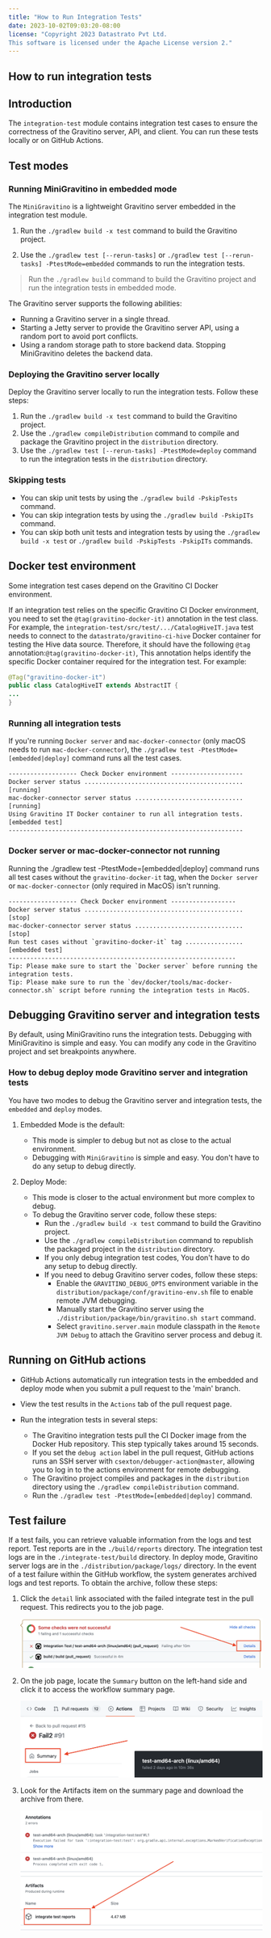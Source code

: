 ```yaml
---
title: "How to Run Integration Tests"
date: 2023-10-02T09:03:20-08:00
license: "Copyright 2023 Datastrato Pvt Ltd.
This software is licensed under the Apache License version 2."
---
```

## How to run integration tests

## Introduction

The `integration-test` module contains integration test cases to ensure the correctness of the
Gravitino server, API, and client. You can run these tests locally or on GitHub Actions.

## Test modes

### Running MiniGravitino in embedded mode

The `MiniGravitino` is a lightweight Gravitino server embedded in the integration test module.

1. Run the `./gradlew build -x test` command to build the Gravitino project.

2. Use the `./gradlew test [--rerun-tasks]` or `./gradlew test [--rerun-tasks] -PtestMode=embedded` commands to run the integration tests.

> Run the `./gradlew build` command to build the Gravitino project and run the integration tests in embedded mode.

The Gravitino server supports the following abilities:

- Running a Gravitino server in a single thread.
- Starting a Jetty server to provide the Gravitino server API, using a random port to avoid port conflicts.
- Using a random storage path to store backend data. Stopping MiniGravitino deletes the backend data.

### Deploying the Gravitino server locally

Deploy the Gravitino server locally to run the integration tests. Follow these steps:

1. Run the `./gradlew build -x test` command to build the Gravitino project.
2. Use the `./gradlew compileDistribution` command to compile and package the Gravitino project in the `distribution` directory.
3. Use the `./gradlew test [--rerun-tasks] -PtestMode=deploy` command to run the integration tests in the `distribution` directory.

### Skipping tests

- You can skip unit tests by using the `./gradlew build -PskipTests` command.
- You can skip integration tests by using the `./gradlew build -PskipITs` command.
- You can skip both unit tests and integration tests by using the `./gradlew build -x test` or `./gradlew build -PskipTests -PskipITs` commands.

## Docker test environment

Some integration test cases depend on the Gravitino CI Docker environment.

If an integration test relies on the specific Gravitino CI Docker environment,
you need to set the `@tag(gravitino-docker-it)` annotation in the test class.
For example, the `integration-test/src/test/.../CatalogHiveIT.java` test needs to connect to
the `datastrato/gravitino-ci-hive` Docker container for testing the Hive data source.
Therefore, it should have the following `@tag` annotation:`@tag(gravitino-docker-it)`, This annotation
helps identify the specific Docker container required for the integration test.
For example:

```java
@Tag("gravitino-docker-it")
public class CatalogHiveIT extends AbstractIT {
...
}
```

### Running all integration tests

If you're running `Docker server` and `mac-docker-connector` (only macOS needs to run `mac-docker-connector`), the `./gradlew test -PtestMode=[embedded|deploy]`
command runs all the test cases.

```text
------------------- Check Docker environment --------------------
Docker server status ............................................ [running]
mac-docker-connector server status .............................. [running]
Using Gravitino IT Docker container to run all integration tests. [embedded test]
-----------------------------------------------------------------
```

### Docker server or mac-docker-connector not running

Running the ./gradlew test -PtestMode=[embedded|deploy] command runs all test cases without the `gravitino-docker-it` tag, when the `Docker server` or `mac-docker-connector` (only required in MacOS) isn't running.

```text
------------------- Check Docker environment ------------------
Docker server status ............................................ [stop]
mac-docker-connector server status .............................. [stop]
Run test cases without `gravitino-docker-it` tag ................ [embedded test]
---------------------------------------------------------------
Tip: Please make sure to start the `Docker server` before running the integration tests.
Tip: Please make sure to run the `dev/docker/tools/mac-docker-connector.sh` script before running the integration tests in MacOS.
```

## Debugging Gravitino server and integration tests

By default, using MiniGravitino runs the integration tests. Debugging with MiniGravitino is simple and easy. You can modify any code in the Gravitino project and set breakpoints anywhere.

### How to debug deploy mode Gravitino server and integration tests

You have two modes to debug the Gravitino server and integration tests, the `embedded` and `deploy` modes.

1. Embedded Mode is the default:
    - This mode is simpler to debug but not as close to the actual environment.
    - Debugging with `MiniGravitino` is simple and easy. You don't have to do any setup to debug directly.

2. Deploy Mode:
    - This mode is closer to the actual environment but more complex to debug.
    - To debug the Gravitino server code, follow these steps:
        - Run the `./gradlew build -x test` command to build the Gravitino project.
        - Use the `./gradlew compileDistribution` command to republish the packaged project in the `distribution` directory.
        - If you only debug integration test codes, You don't have to do any setup to debug directly.
        - If you need to debug Gravitino server codes, follow these steps:
            - Enable the `GRAVITINO_DEBUG_OPTS` environment variable in the `distribution/package/conf/gravitino-env.sh` file to enable remote JVM debugging.
            - Manually start the Gravitino server using the `./distribution/package/bin/gravitino.sh start` command.
            - Select `gravitino.server.main` module classpath in the `Remote JVM Debug` to attach the Gravitino server process and debug it.

## Running on GitHub actions

- GitHub Actions automatically run integration tests in the embedded and deploy mode when you submit a pull request to the 'main' branch.
- View the test results in the `Actions` tab of the pull request page.
- Run the integration tests in several steps:

  - The Gravitino integration tests pull the CI Docker image from the Docker Hub repository. This step typically takes around 15 seconds.
  - If you set the `debug action` label in the pull request, GitHub actions runs an SSH server with `csexton/debugger-action@master`, allowing you to log in to the actions environment for remote debugging.
  - The Gravitino project compiles and packages in the `distribution` directory using the `./gradlew compileDistribution` command.
  - Run the `./gradlew test -PtestMode=[embedded|deploy]` command.

## Test failure

If a test fails, you can retrieve valuable information from the logs and test report. Test reports are in the `./build/reports` directory. The integration test logs are in the `./integrate-test/build` directory. In deploy mode, Gravitino server logs are in the `./distribution/package/logs/` directory. In the event of a test failure within the GitHub workflow, the system generates archived logs and test reports. To obtain the archive, follow these steps:

1. Click the `detail` link associated with the failed integrate test in the pull request. This redirects you to the job page.

   ![pr page Image](assets/test-fail-pr.png)

2. On the job page, locate the `Summary` button on the left-hand side and click it to access the workflow summary page.

   ![job page Image](assets/test-fail-job.png)

3. Look for the Artifacts item on the summary page and download the archive from there.

   ![summary page Image](assets/test-fail-summary.png)
